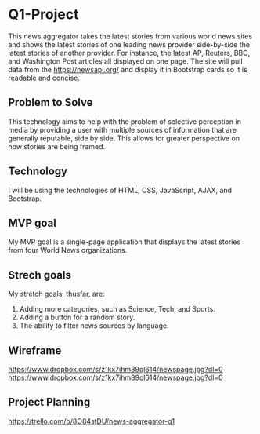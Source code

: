 # Q1-Project

This news aggregator takes the latest stories from various world news sites and shows the latest stories of one leading news provider side-by-side the latest stories of another provider. For instance, the latest AP, Reuters, BBC, and Washington Post articles all displayed on one page. The site will pull data from the https://newsapi.org/ and display it in Bootstrap cards so it is readable and concise.

## Problem to Solve

This technology aims to help with the problem of selective perception in media by providing a user with multiple sources of information that are generally reputable, side by side. This allows for greater perspective on how stories are being framed.

## Technology

I will be using the technologies of HTML, CSS, JavaScript, AJAX, and Bootstrap. 

## MVP goal

My MVP goal is a single-page application that displays the latest stories from four World News organizations.

## Strech goals

My stretch goals, thusfar, are:
1. Adding more categories, such as Science, Tech, and Sports.
2. Adding a button for a random story.
3. The ability to filter news sources by language. 

## Wireframe
https://www.dropbox.com/s/z1kx7ihm89ql614/newspage.jpg?dl=0
https://www.dropbox.com/s/z1kx7ihm89ql614/newspage.jpg?dl=0

## Project Planning
https://trello.com/b/8O84stDU/news-aggregator-q1
